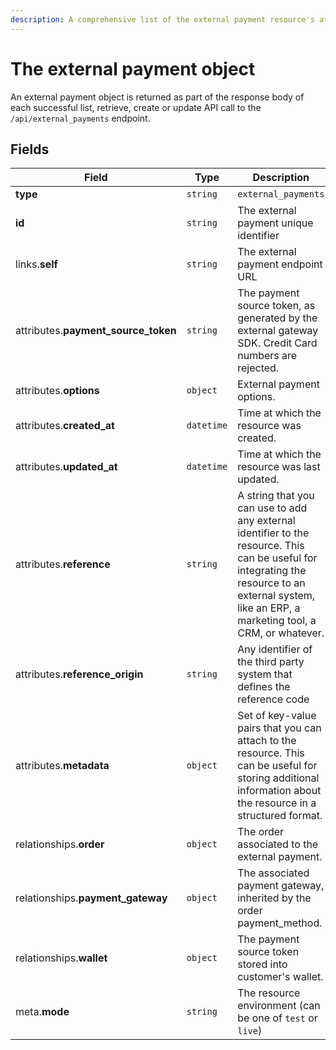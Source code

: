 ```yaml
---
description: A comprehensive list of the external payment resource's attributes and relationships.
---
```


# The external payment object

An external payment object is returned as part of the response body of each successful list, retrieve, create or update API call to the `/api/external_payments` endpoint.

## Fields

| Field          | Type     | Description                                  |
| -------------- | -------- | -------------------------------------------- |
| **type**       | `string` | `external_payments`                        |
| **id**         | `string` | The external payment unique identifier  |
| links.**self** | `string` | The external payment endpoint URL       |
| attributes.**payment_source_token** | `string` | The payment source token, as generated by the external gateway SDK. Credit Card numbers are rejected. |
| attributes.**options** | `object` | External payment options. |
| attributes.**created_at** | `datetime` | Time at which the resource was created. |
| attributes.**updated_at** | `datetime` | Time at which the resource was last updated. |
| attributes.**reference** | `string` | A string that you can use to add any external identifier to the resource. This can be useful for integrating the resource to an external system, like an ERP, a marketing tool, a CRM, or whatever. |
| attributes.**reference_origin** | `string` | Any identifier of the third party system that defines the reference code |
| attributes.**metadata** | `object` | Set of key-value pairs that you can attach to the resource. This can be useful for storing additional information about the resource in a structured format. |
| relationships.**order** | `object` | The order associated to the external payment. |
| relationships.**payment_gateway** | `object` | The associated payment gateway, inherited by the order payment_method. |
| relationships.**wallet** | `object` | The payment source token stored into customer's wallet. |
| meta.**mode** | `string` | The resource environment \(can be one of `test` or `live`\) |

